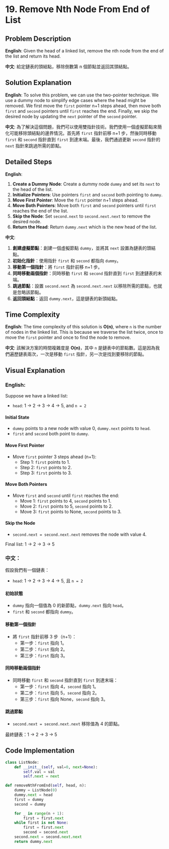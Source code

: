# 19. Remove Nth Node From End of List 

## Problem Description 
**English**:
Given the head of a linked list, remove the nth node from the end of the list and return its head.

**中文**:
給定鏈表的頭結點，移除倒數第 n 個節點並返回其頭結點。

## Solution Explanation 

**English**:
To solve this problem, we can use the two-pointer technique. We use a dummy node to simplify edge cases where the head might be removed. We first move the `first` pointer n+1 steps ahead, then move both `first` and `second` pointers until `first` reaches the end. Finally, we skip the desired node by updating the `next` pointer of the `second` pointer.

**中文**:
為了解決這個問題，我們可以使用雙指針技術。我們使用一個虛擬節點來簡化可能移除頭結點的邊界情況。首先將 `first` 指針前移 n+1 步，然後同時移動 `first` 和 `second` 指針直到 `first` 到達末端。最後，我們通過更新 `second` 指針的 `next` 指針來跳過所需的節點。

## Detailed Steps 

**English**:
1. **Create a Dummy Node**: Create a dummy node `dummy` and set its `next` to the head of the list.
2. **Initialize Pointers**: Use pointers `first` and `second` both pointing to `dummy`.
3. **Move First Pointer**: Move the `first` pointer n+1 steps ahead.
4. **Move Both Pointers**: Move both `first` and `second` pointers until `first` reaches the end of the list.
5. **Skip the Node**: Set `second.next` to `second.next.next` to remove the desired node.
6. **Return the Head**: Return `dummy.next` which is the new head of the list.

**中文**:
1. **創建虛擬節點**：創建一個虛擬節點 `dummy`，並將其 `next` 設置為鏈表的頭結點。
2. **初始化指針**：使用指針 `first` 和 `second` 都指向 `dummy`。
3. **移動第一個指針**：將 `first` 指針前移 n+1 步。
4. **同時移動兩個指針**：同時移動 `first` 和 `second` 指針直到 `first` 到達鏈表的末端。
5. **跳過節點**：設置 `second.next` 為 `second.next.next` 以移除所需的節點，也就是忽略該節點。
6. **返回頭結點**：返回 `dummy.next`，這是鏈表的新頭結點。

## Time Complexity 

**English**:
The time complexity of this solution is **O(n)**, where `n` is the number of nodes in the linked list. This is because we traverse the list twice, once to move the `first` pointer and once to find the node to remove.

**中文**:
該解決方案的時間複雜度是 **O(n)**，其中 `n` 是鏈表中的節點數。這是因為我們遍歷鏈表兩次，一次是移動 `first` 指針，另一次是找到要移除的節點。

## Visual Explanation 

### English:

Suppose we have a linked list:

- `head`: 1 -> 2 -> 3 -> 4 -> 5, and `n = 2`

#### Initial State
- `dummy` points to a new node with value 0, `dummy.next` points to `head`.
- `first` and `second` both point to `dummy`.

#### Move First Pointer
- Move `first` pointer 3 steps ahead (n+1):
    - Step 1: `first` points to 1.
    - Step 2: `first` points to 2.
    - Step 3: `first` points to 3.

#### Move Both Pointers
- Move `first` and `second` until `first` reaches the end:
    - Move 1: `first` points to 4, `second` points to 1.
    - Move 2: `first` points to 5, `second` points to 2.
    - Move 3: `first` points to None, `second` points to 3.

#### Skip the Node
- `second.next = second.next.next` removes the node with value 4.

Final list: 1 -> 2 -> 3 -> 5

### 中文：

假設我們有一個鏈表：

- `head`: 1 -> 2 -> 3 -> 4 -> 5, 且 `n = 2`

#### 初始狀態
- `dummy` 指向一個值為 0 的新節點，`dummy.next` 指向 `head`。
- `first` 和 `second` 都指向 `dummy`。

#### 移動第一個指針
- 將 `first` 指針前移 3 步（n+1）：
    - 第一步：`first` 指向 1。
    - 第二步：`first` 指向 2。
    - 第三步：`first` 指向 3。

#### 同時移動兩個指針
- 同時移動 `first` 和 `second` 指針直到 `first` 到達末端：
    - 第一步：`first` 指向 4，`second` 指向 1。
    - 第二步：`first` 指向 5，`second` 指向 2。
    - 第三步：`first` 指向 None，`second` 指向 3。

#### 跳過節點
- `second.next = second.next.next` 移除值為 4 的節點。

最終鏈表：1 -> 2 -> 3 -> 5

## Code Implementation 

```python
class ListNode:
    def __init__(self, val=0, next=None):
        self.val = val
        self.next = next

def removeNthFromEnd(self, head, n):
    dummy = ListNode(0)
    dummy.next = head
    first = dummy
    second = dummy

    for _ in range(n + 1):
        first = first.next
    while first is not None:
        first = first.next
        second = second.next
    second.next = second.next.next
    return dummy.next

